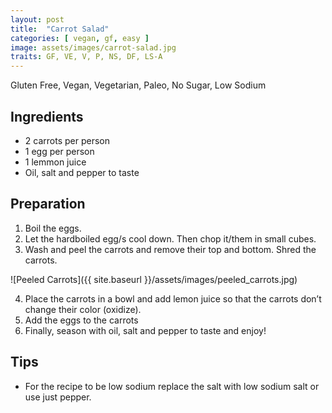 ```yaml
---
layout: post
title:  "Carrot Salad"
categories: [ vegan, gf, easy ]
image: assets/images/carrot-salad.jpg
traits: GF, VE, V, P, NS, DF, LS-A
---
```


Gluten Free, Vegan, Vegetarian, Paleo, No Sugar, Low Sodium 

## Ingredients

* 2 carrots per person
* 1 egg per person
* 1 lemmon juice
* Oil, salt and pepper to taste

## Preparation

1. Boil the eggs. 
2. Let the hardboiled egg/s cool down. Then chop it/them in small cubes.
3. Wash and peel the carrots and remove their top and bottom.  Shred the carrots.  

![Peeled Carrots]({{ site.baseurl }}/assets/images/peeled_carrots.jpg)

4. Place the carrots in a bowl and add lemon juice so that the carrots don’t change their color (oxidize).
5. Add the eggs to the carrots
6. Finally, season with oil, salt and pepper to taste and enjoy!  


## Tips

* For the recipe to be low sodium replace the salt with low sodium salt or use just pepper.
